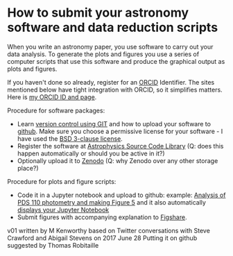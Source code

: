 # How to submit your astronomy software and data reduction scripts

When you write an astronomy paper, you use software to carry out your data analysis. To generate the plots and figures you use a series of computer scripts that use this software and produce the graphical output as plots and figures.

If you haven't done so already, register for an [ORCID](https://orcid.org/) Identifier. The sites mentioned below have tight integration with ORCID, so it simplifies matters. Here is [my ORCID ID and page](http://orcid.org/0000-0002-7064-8270).

Procedure for software packages:

  * Learn [version control using GIT](http://nyuccl.org/pages/GitTutorial/) and how to upload your software to [github](https://github.com/). Make sure you choose a permissive license for your software - I have used the [BSD 3-clause license](https://github.com/mkenworthy/pds_110_exorings/blob/master/LICENSE).
  * Register the software at [Astrophysics Source Code Library](http://ascl.net/) (Q: does this happen automatically or should you be active in it?)
  * Optionally upload it to [Zenodo](https://zenodo.org/) (Q: why Zenodo over any other storage place?)


Procedure for plots and figure scripts:

  * Code it in a Jupyter notebook and upload to github:
 example: [Analysis of PDS 110 photometry and making Figure 5](https://github.com/mkenworthy/pds_110_exorings) and it also automatically [displays your Jupyter Notebook](https://github.com/mkenworthy/pds_110_exorings/blob/master/plot_PDS_110_exoring_fig_5.ipynb)
  * Submit figures with accompanying explanation to [Figshare](https://figshare.com/).


v01 written by M Kenworthy based on Twitter conversations with Steve Crawford and Abigail Stevens on 2017 June 28
Putting it on github suggested by Thomas Robitaille

